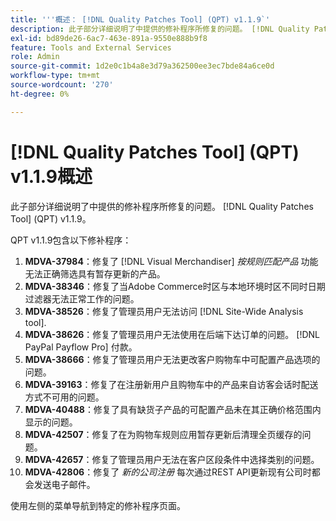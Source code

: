 ```yaml
---
title: '''概述： [!DNL Quality Patches Tool] (QPT) v1.1.9`'
description: 此子部分详细说明了中提供的修补程序所修复的问题。 [!DNL Quality Patches Tool] (QPT) v1.1.9。
exl-id: bd89de26-6ac7-463e-891a-9550e888b9f8
feature: Tools and External Services
role: Admin
source-git-commit: 1d2e0c1b4a8e3d79a362500ee3ec7bde84a6ce0d
workflow-type: tm+mt
source-wordcount: '270'
ht-degree: 0%

---
```


# [!DNL Quality Patches Tool] (QPT) v1.1.9概述

此子部分详细说明了中提供的修补程序所修复的问题。 [!DNL Quality Patches Tool] (QPT) v1.1.9。

QPT v1.1.9包含以下修补程序：

1. **MDVA-37984**：修复了 [!DNL Visual Merchandiser] *按规则匹配产品* 功能无法正确筛选具有暂存更新的产品。
1. **MDVA-38346**：修复了当Adobe Commerce时区与本地环境时区不同时日期过滤器无法正常工作的问题。
1. **MDVA-38526**：修复了管理员用户无法访问 [!DNL Site-Wide Analysis tool].
1. **MDVA-38626**：修复了管理员用户无法使用在后端下达订单的问题。 [!DNL PayPal Payflow Pro] 付款。
1. **MDVA-38666**：修复了管理员用户无法更改客户购物车中可配置产品选项的问题。
1. **MDVA-39163**：修复了在注册新用户且购物车中的产品来自访客会话时配送方式不可用的问题。
1. **MDVA-40488**：修复了具有缺货子产品的可配置产品未在其正确价格范围内显示的问题。
1. **MDVA-42507**：修复了在为购物车规则应用暂存更新后清理全页缓存的问题。
1. **MDVA-42657**：修复了管理员用户无法在客户区段条件中选择类别的问题。
1. **MDVA-42806**：修复了 *新的公司注册* 每次通过REST API更新现有公司时都会发送电子邮件。

使用左侧的菜单导航到特定的修补程序页面。
